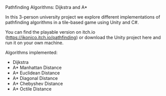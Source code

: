 Pathfinding Algorithms: Dijkstra and A*

In this 3-person university project we explore different implementations of pathfinding algorithms in a tile-based game using Unity and C#.

You can find the playable version on itch.io (https://ikonico.itch.io/pathfinding) or download the Unity project here and run it on your own machine.

Algorithms implemented:
- Dijkstra
- A* Manhattan Distance
- A* Euclidean Distance
- A* Diagonal Distance
- A* Chebyshev Distance
- A* Octile Distance
 
